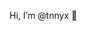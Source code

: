 Hi, I’m @tnnyx 👋
<!---
tnnyx/tnnyx is a ✨ special ✨ repository because its `README.md` (this file) appears on your GitHub profile.
You can click the Preview link to take a look at your changes.
--->
